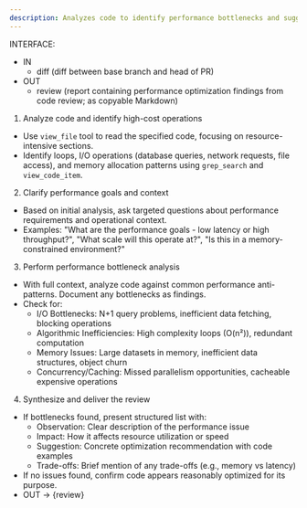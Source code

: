 ```yaml
---
description: Analyzes code to identify performance bottlenecks and suggests optimizations for improved resource utilization given a diff
---
```


INTERFACE:
 - IN
   - diff (diff between base branch and head of PR)
 - OUT
   - review (report containing performance optimization findings from code review; as copyable Markdown)

1. Analyze code and identify high-cost operations
 - Use `view_file` tool to read the specified code, focusing on resource-intensive sections.
 - Identify loops, I/O operations (database queries, network requests, file access), and memory allocation patterns using `grep_search` and `view_code_item`.

2. Clarify performance goals and context
 - Based on initial analysis, ask targeted questions about performance requirements and operational context.
 - Examples: "What are the performance goals - low latency or high throughput?", "What scale will this operate at?", "Is this in a memory-constrained environment?"

3. Perform performance bottleneck analysis
 - With full context, analyze code against common performance anti-patterns. Document any bottlenecks as findings.
 - Check for:
   - I/O Bottlenecks: N+1 query problems, inefficient data fetching, blocking operations
   - Algorithmic Inefficiencies: High complexity loops (O(n²)), redundant computation
   - Memory Issues: Large datasets in memory, inefficient data structures, object churn
   - Concurrency/Caching: Missed parallelism opportunities, cacheable expensive operations

4. Synthesize and deliver the review
 - If bottlenecks found, present structured list with:
   - Observation: Clear description of the performance issue
   - Impact: How it affects resource utilization or speed
   - Suggestion: Concrete optimization recommendation with code examples
   - Trade-offs: Brief mention of any trade-offs (e.g., memory vs latency)
 - If no issues found, confirm code appears reasonably optimized for its purpose.
 - OUT -> {review}